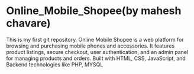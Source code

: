 # Online_Mobile_Shopee(by mahesh chavare)
This is my first git repository. Online Mobile Shopee is a web platform for browsing and purchasing mobile phones and accessories. It features product listings, secure checkout, user authentication, and an admin panel for managing products and orders. Built with HTML, CSS, JavaScript, and Backend technologies like PHP, MYSQL
